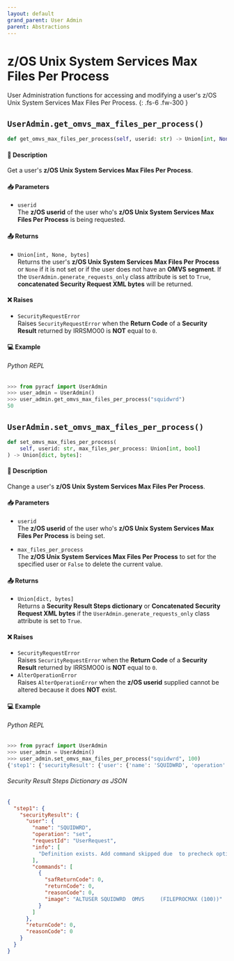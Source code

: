 ```yaml
---
layout: default
grand_parent: User Admin
parent: Abstractions
---
```


# z/OS Unix System Services Max Files Per Process

User Administration functions for accessing and modifying a user's z/OS Unix System Services Max Files Per Process. 
{: .fs-6 .fw-300 }

## `UserAdmin.get_omvs_max_files_per_process()`

```python
def get_omvs_max_files_per_process(self, userid: str) -> Union[int, None, bytes]:
```

#### 📄 Description

Get a user's **z/OS Unix System Services Max Files Per Process**.

#### 📥 Parameters
* `userid`<br>
  The **z/OS userid** of the user who's **z/OS Unix System Services Max Files Per Process** is being requested.

#### 📤 Returns
* `Union[int, None, bytes]`<br>
  Returns the user's **z/OS Unix System Services Max Files Per Process** or `None` if it is not set or if the user does not have an **OMVS segment**. If the `UserAdmin.generate_requests_only` class attribute is set to `True`, **concatenated Security Request XML bytes** will be returned.

#### ❌ Raises
* `SecurityRequestError`<br>
  Raises `SecurityRequestError` when the **Return Code** of a **Security Result** returned by IRRSMO00 is **NOT** equal to `0`.

#### 💻 Example

###### Python REPL
```python
>>> from pyracf import UserAdmin
>>> user_admin = UserAdmin()
>>> user_admin.get_omvs_max_files_per_process("squidwrd")
50
```

## `UserAdmin.set_omvs_max_files_per_process()`

```python
def set_omvs_max_files_per_process(
    self, userid: str, max_files_per_process: Union[int, bool]
) -> Union[dict, bytes]:
```

#### 📄 Description

Change a user's **z/OS Unix System Services Max Files Per Process**.

#### 📥 Parameters
* `userid`<br>
  The **z/OS userid** of the user who's **z/OS Unix System Services Max Files Per Process** is being set.

* `max_files_per_process`<br>
  The **z/OS Unix System Services Max Files Per Process** to set for the specified user or `False` to delete the current value.

#### 📤 Returns
* `Union[dict, bytes]`<br>
  Returns a **Security Result Steps dictionary** or **Concatenated Security Request XML bytes** if the `UserAdmin.generate_requests_only` class attribute is set to `True`.

#### ❌ Raises
* `SecurityRequestError`<br>
  Raises `SecurityRequestError` when the **Return Code** of a **Security Result** returned by IRRSMO00 is **NOT** equal to `0`.
* `AlterOperationError`<br>
  Raises `AlterOperationError` when the **z/OS userid** supplied cannot be altered because it does **NOT** exist.

#### 💻 Example

###### Python REPL
```python
>>> from pyracf import UserAdmin
>>> user_admin = UserAdmin()
>>> user_admin.set_omvs_max_files_per_process("squidwrd", 100)
{'step1': {'securityResult': {'user': {'name': 'SQUIDWRD', 'operation': 'set', 'requestId': 'UserRequest', 'info': ['Definition exists. Add command skipped due  to precheck option'], 'commands': [{'safReturnCode': 0, 'returnCode': 0, 'reasonCode': 0, 'image': 'ALTUSER SQUIDWRD  OMVS     (FILEPROCMAX (100))'}]}, 'returnCode': 0, 'reasonCode': 0, 'runningUserid': 'testuser'}}}
```

###### Security Result Steps Dictionary as JSON
```json
{
  "step1": {
    "securityResult": {
      "user": {
        "name": "SQUIDWRD",
        "operation": "set",
        "requestId": "UserRequest",
        "info": [
          "Definition exists. Add command skipped due  to precheck option"
        ],
        "commands": [
          {
            "safReturnCode": 0,
            "returnCode": 0,
            "reasonCode": 0,
            "image": "ALTUSER SQUIDWRD  OMVS     (FILEPROCMAX (100))"
          }
        ]
      },
      "returnCode": 0,
      "reasonCode": 0
    }
  }
}
```